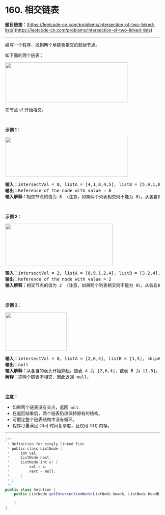 # 160. 相交链表

**题目链接：**[https://leetcode-cn.com/problems/intersection-of-two-linked-lists](https://leetcode-cn.com/problems/intersection-of-two-linked-lists)

---

<div class="content__1Y2H">
 <div class="notranslate">
  <p>编写一个程序，找到两个单链表相交的起始节点。</p> 
  <p>如下面的两个链表<strong>：</strong></p> 
  <p><a href="https://assets.leetcode-cn.com/aliyun-lc-upload/uploads/2018/12/14/160_statement.png"><img style="height: 130px; width: 400px;" src="https://assets.leetcode-cn.com/aliyun-lc-upload/uploads/2018/12/14/160_statement.png" alt=""></a></p> 
  <p>在节点 c1 开始相交。</p> 
  <p>&nbsp;</p> 
  <p><strong>示例 1：</strong></p> 
  <p><a href="https://assets.leetcode.com/uploads/2018/12/13/160_example_1.png"><img style="height: 130px; width: 400px;" src="https://assets.leetcode-cn.com/aliyun-lc-upload/uploads/2018/12/14/160_example_1.png" alt=""></a></p> 
  <pre class="language-text"><strong>输入：</strong>intersectVal = 8, listA = [4,1,8,4,5], listB = [5,0,1,8,4,5], skipA = 2, skipB = 3
<strong>输出：</strong>Reference of the node with value = 8
<strong>输入解释：</strong>相交节点的值为 8 （注意，如果两个列表相交则不能为 0）。从各自的表头开始算起，链表 A 为 [4,1,8,4,5]，链表 B 为 [5,0,1,8,4,5]。在 A 中，相交节点前有 2 个节点；在 B 中，相交节点前有 3 个节点。
</pre> 
  <p>&nbsp;</p> 
  <p><strong>示例&nbsp;2：</strong></p> 
  <p><a href="https://assets.leetcode.com/uploads/2018/12/13/160_example_2.png"><img style="height: 136px; width: 350px;" src="https://assets.leetcode-cn.com/aliyun-lc-upload/uploads/2018/12/14/160_example_2.png" alt=""></a></p> 
  <pre class="language-text"><strong>输入：</strong>intersectVal&nbsp;= 2, listA = [0,9,1,2,4], listB = [3,2,4], skipA = 3, skipB = 1
<strong>输出：</strong>Reference of the node with value = 2
<strong>输入解释：</strong>相交节点的值为 2 （注意，如果两个列表相交则不能为 0）。从各自的表头开始算起，链表 A 为 [0,9,1,2,4]，链表 B 为 [3,2,4]。在 A 中，相交节点前有 3 个节点；在 B 中，相交节点前有 1 个节点。
</pre> 
  <p>&nbsp;</p> 
  <p><strong>示例&nbsp;3：</strong></p> 
  <p><a href="https://assets.leetcode.com/uploads/2018/12/13/160_example_3.png"><img style="height: 126px; width: 200px;" src="https://assets.leetcode-cn.com/aliyun-lc-upload/uploads/2018/12/14/160_example_3.png" alt=""></a></p> 
  <pre class="language-text"><strong>输入：</strong>intersectVal = 0, listA = [2,6,4], listB = [1,5], skipA = 3, skipB = 2
<strong>输出：</strong>null
<strong>输入解释：</strong>从各自的表头开始算起，链表 A 为 [2,6,4]，链表 B 为 [1,5]。由于这两个链表不相交，所以 intersectVal 必须为 0，而 skipA 和 skipB 可以是任意值。
<strong>解释：</strong>这两个链表不相交，因此返回 null。
</pre> 
  <p>&nbsp;</p> 
  <p><strong>注意：</strong></p> 
  <ul> 
   <li>如果两个链表没有交点，返回 <code>null</code>.</li> 
   <li>在返回结果后，两个链表仍须保持原有的结构。</li> 
   <li>可假定整个链表结构中没有循环。</li> 
   <li>程序尽量满足 O(<em>n</em>) 时间复杂度，且仅用 O(<em>1</em>) 内存。</li> 
  </ul> 
 </div>
</div>

---

```java
/**
 * Definition for singly-linked list.
 * public class ListNode {
 *     int val;
 *     ListNode next;
 *     ListNode(int x) {
 *         val = x;
 *         next = null;
 *     }
 * }
 */
public class Solution {
    public ListNode getIntersectionNode(ListNode headA, ListNode headB) {
        
    }
}
```